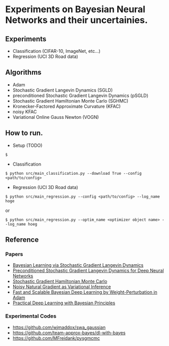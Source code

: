 # Experiments on Bayesian Neural Networks and their uncertainies.

## Experiments
* Classification (CIFAR-10, ImageNet, etc...)
* Regression (UCI 3D Road data)

## Algorithms
* Adam
* Stochastic Gradient Langevin Dynamics (SGLD)
* preconditioned Stochastic Gradient Langevin Dynamics (pSGLD)
* Stochastic Gradient Hamiltonian Monte Carlo (SGHMC)
* Kronecker-Factored Approximate Curvature (KFAC)
* noisy KFAC
* Variational Online Gauss Newton (VOGN)


## How to run.


* Setup (TODO)

```
$ 
```


* Classification

```
$ python src/main_classification.py --download True --config <path/to/config>
```

* Regression (UCI 3D Road data) 

```
$ python src/main_regression.py --config <path/to/config> --log_name hoge
``` 

or 

```
$ python src/main_regression.py --optim_name <optimizer object name> --log_name hoeg
```


## Reference

### Papers 
* [Bayesian Learning via Stochastic Gradient Langevin Dynamics](https://www.ics.uci.edu/~welling/publications/papers/stoclangevin_v6.pdf)
* [Preconditioned Stochastic Gradient Langevin Dynamics for Deep Neural Networks](https://arxiv.org/abs/1512.07666)
* [Stochastic Gradient Hamiltonian Monte Carlo](https://arxiv.org/abs/1402.4102)
* [Noisy Natural Gradient as Variational Inference](https://arxiv.org/abs/1712.02390)
* [Fast and Scalable Bayesian Deep Learning by Weight-Perturbation in Adam](https://arxiv.org/abs/1806.04854)
* [Practical Deep Learning with Bayesian Principles](https://arxiv.org/abs/1906.02506)

### Experimental Codes
* https://github.com/wjmaddox/swa_gaussian 
* https://github.com/team-approx-bayes/dl-with-bayes
* https://github.com/MFreidank/pysgmcmc 
